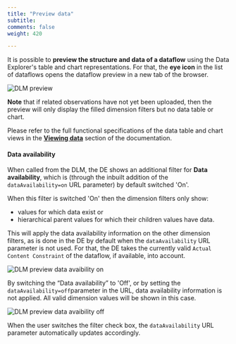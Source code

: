 ```yaml
---
title: "Preview data"
subtitle: 
comments: false
weight: 420

---
```


It is possible to **preview the structure and data of a dataflow** using the Data Explorer's table and chart representations. For that, the **eye icon** in the list of dataflows opens the dataflow preview in a new tab of the browser.    

![DLM preview](/dotstatsuite-documentation/images/dlm-preview1.png)

**Note** that if related observations have not yet been uploaded, then the preview will only display the filled dimension filters but no data table or chart.  

Please refer to the full functional specifications of the data table and chart views in the [**Viewing data**](https://sis-cc.gitlab.io/dotstatsuite-documentation/using-de/viewing-data/) section of the documentation.

#### Data availability
When called from the DLM, the DE shows an additional filter for **Data availability**, which is (through the inbuilt addition of the `dataAvailability=on` URL parameter) by default switched 'On'. 

When this filter is switched 'On' then the dimension filters only show:
- values for which data exist or 
- hierarchical parent values for which their children values have data.

This will apply the data availability information on the other dimension filters, as is done in the DE by default when the `dataAvailability` URL parameter is not used. For that, the DE takes the currently valid `Actual Content Constraint` of the dataflow, if available, into account.

![DLM preview data avaibility on](/dotstatsuite-documentation/images/DE-data-availability-filter-on.png)

By switching the “Data availability” to 'Off', or by setting the `dataAvailability=off`parameter in the URL, data availability information is not applied. All valid dimension values will be shown in this case.

![DLM preview data avaibility off](/dotstatsuite-documentation/images/DE-data-availability-filter-off.png)

When the user switches the filter check box, the `dataAvailability` URL parameter automatically updates accordingly.
